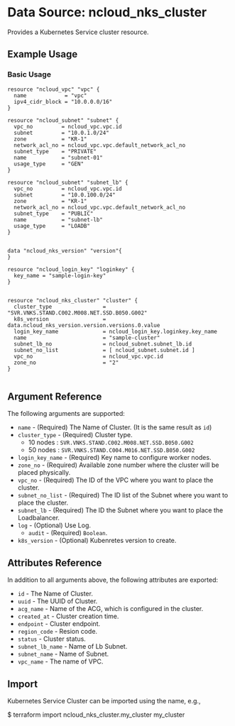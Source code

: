 # Data Source: ncloud_nks_cluster

Provides a Kubernetes Service cluster resource.

## Example Usage

### Basic Usage

```hcl
resource "ncloud_vpc" "vpc" {
  name            = "vpc"
  ipv4_cidr_block = "10.0.0.0/16"
}

resource "ncloud_subnet" "subnet" {
  vpc_no         = ncloud_vpc.vpc.id
  subnet         = "10.0.1.0/24"
  zone           = "KR-1"
  network_acl_no = ncloud_vpc.vpc.default_network_acl_no
  subnet_type    = "PRIVATE"
  name           = "subnet-01"
  usage_type     = "GEN"
}

resource "ncloud_subnet" "subnet_lb" {
  vpc_no         = ncloud_vpc.vpc.id
  subnet         = "10.0.100.0/24"
  zone           = "KR-1"
  network_acl_no = ncloud_vpc.vpc.default_network_acl_no
  subnet_type    = "PUBLIC"
  name           = "subnet-lb"
  usage_type     = "LOADB"
}


data "ncloud_nks_version" "version"{
}

resource "ncloud_login_key" "loginkey" {
  key_name = "sample-login-key"
}


resource "ncloud_nks_cluster" "cluster" {
  cluster_type                = "SVR.VNKS.STAND.C002.M008.NET.SSD.B050.G002"
  k8s_version                 = data.ncloud_nks_version.version.versions.0.value
  login_key_name              = ncloud_login_key.loginkey.key_name
  name                        = "sample-cluster"
  subnet_lb_no                = ncloud_subnet.subnet_lb.id
  subnet_no_list              = [ ncloud_subnet.subnet.id ]
  vpc_no                      = ncloud_vpc.vpc.id
  zone_no                     = "2"
}


```

## Argument Reference

The following arguments are supported:

* `name` - (Required) The Name of Cluster. (It is the same result as `id`)
* `cluster_type` - (Required) Cluster type.
  * 10 nodes : `SVR.VNKS.STAND.C002.M008.NET.SSD.B050.G002`
  * 50 nodes : `SVR.VNKS.STAND.C004.M016.NET.SSD.B050.G002`
* `login_key_name` - (Required) Key name to configure worker nodes.
* `zone_no` - (Required) Available zone number where the cluster will be placed physically.
* `vpc_no` - (Required) The ID of the VPC where you want to place the cluster.
* `subnet_no_list` - (Required) The ID list of the Subnet where you want to place the cluster.
* `subnet_lb` - (Required) The ID the Subnet where you want to place the Loadbalancer.
* `log` - (Optional) Use Log.
  * `audit` - (Required) `Boolean`.
* `k8s_version` - (Optional) Kubenretes version to create.

## Attributes Reference

In addition to all arguments above, the following attributes are exported:

* `id` - The Name of Cluster.
* `uuid` - The UUID of Cluster.
* `acg_name` - Name of the ACG, which is configured in the cluster.
* `created_at` - Cluster creation time.
* `endpoint` - Cluster endpoint.
* `region_code` - Resion code.
* `status` - Cluster status.
* `subnet_lb_name` - Name of Lb Subnet.
* `subnet_name` - Name of Subnet.
* `vpc_name` - The name of VPC.

## Import

Kubernetes Service Cluster can be imported using the name, e.g.,

$ terraform import ncloud_nks_cluster.my_cluster my_cluster